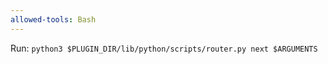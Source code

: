 ```yaml
---
allowed-tools: Bash
---
```


Run: `python3 $PLUGIN_DIR/lib/python/scripts/router.py next $ARGUMENTS`
